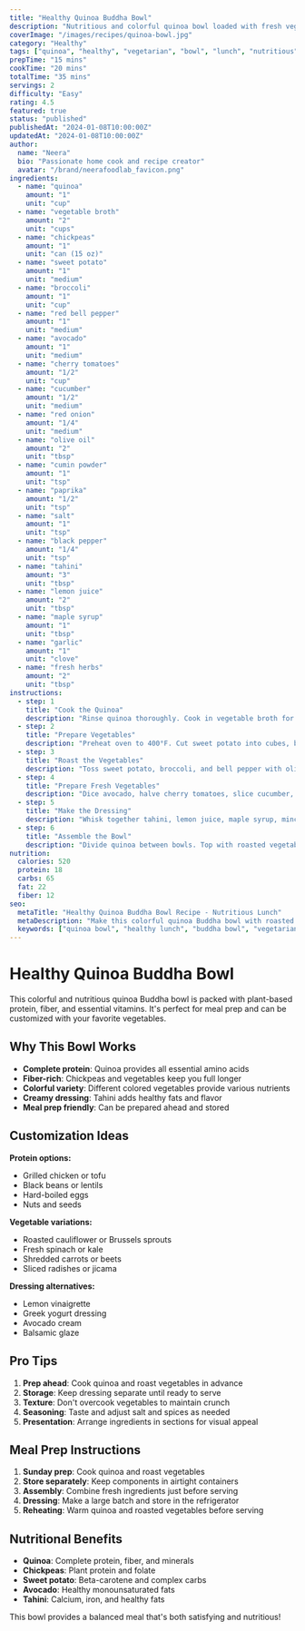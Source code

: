 ```yaml
---
title: "Healthy Quinoa Buddha Bowl"
description: "Nutritious and colorful quinoa bowl loaded with fresh vegetables, chickpeas, and a creamy tahini dressing. Perfect for a healthy lunch or dinner."
coverImage: "/images/recipes/quinoa-bowl.jpg"
category: "Healthy"
tags: ["quinoa", "healthy", "vegetarian", "bowl", "lunch", "nutritious", "veggies"]
prepTime: "15 mins"
cookTime: "20 mins"
totalTime: "35 mins"
servings: 2
difficulty: "Easy"
rating: 4.5
featured: true
status: "published"
publishedAt: "2024-01-08T10:00:00Z"
updatedAt: "2024-01-08T10:00:00Z"
author:
  name: "Neera"
  bio: "Passionate home cook and recipe creator"
  avatar: "/brand/neerafoodlab_favicon.png"
ingredients:
  - name: "quinoa"
    amount: "1"
    unit: "cup"
  - name: "vegetable broth"
    amount: "2"
    unit: "cups"
  - name: "chickpeas"
    amount: "1"
    unit: "can (15 oz)"
  - name: "sweet potato"
    amount: "1"
    unit: "medium"
  - name: "broccoli"
    amount: "1"
    unit: "cup"
  - name: "red bell pepper"
    amount: "1"
    unit: "medium"
  - name: "avocado"
    amount: "1"
    unit: "medium"
  - name: "cherry tomatoes"
    amount: "1/2"
    unit: "cup"
  - name: "cucumber"
    amount: "1/2"
    unit: "medium"
  - name: "red onion"
    amount: "1/4"
    unit: "medium"
  - name: "olive oil"
    amount: "2"
    unit: "tbsp"
  - name: "cumin powder"
    amount: "1"
    unit: "tsp"
  - name: "paprika"
    amount: "1/2"
    unit: "tsp"
  - name: "salt"
    amount: "1"
    unit: "tsp"
  - name: "black pepper"
    amount: "1/4"
    unit: "tsp"
  - name: "tahini"
    amount: "3"
    unit: "tbsp"
  - name: "lemon juice"
    amount: "2"
    unit: "tbsp"
  - name: "maple syrup"
    amount: "1"
    unit: "tbsp"
  - name: "garlic"
    amount: "1"
    unit: "clove"
  - name: "fresh herbs"
    amount: "2"
    unit: "tbsp"
instructions:
  - step: 1
    title: "Cook the Quinoa"
    description: "Rinse quinoa thoroughly. Cook in vegetable broth for 15 minutes until fluffy. Let cool slightly."
  - step: 2
    title: "Prepare Vegetables"
    description: "Preheat oven to 400°F. Cut sweet potato into cubes, broccoli into florets, and bell pepper into strips."
  - step: 3
    title: "Roast the Vegetables"
    description: "Toss sweet potato, broccoli, and bell pepper with olive oil, cumin, paprika, salt, and pepper. Roast for 20 minutes until tender."
  - step: 4
    title: "Prepare Fresh Vegetables"
    description: "Dice avocado, halve cherry tomatoes, slice cucumber, and thinly slice red onion. Drain and rinse chickpeas."
  - step: 5
    title: "Make the Dressing"
    description: "Whisk together tahini, lemon juice, maple syrup, minced garlic, and 2-3 tbsp water until smooth and creamy."
  - step: 6
    title: "Assemble the Bowl"
    description: "Divide quinoa between bowls. Top with roasted vegetables, chickpeas, and fresh vegetables. Drizzle with tahini dressing and garnish with herbs."
nutrition:
  calories: 520
  protein: 18
  carbs: 65
  fat: 22
  fiber: 12
seo:
  metaTitle: "Healthy Quinoa Buddha Bowl Recipe - Nutritious Lunch"
  metaDescription: "Make this colorful quinoa Buddha bowl with roasted vegetables and creamy tahini dressing. Perfect healthy lunch or dinner option."
  keywords: ["quinoa bowl", "healthy lunch", "buddha bowl", "vegetarian", "nutritious", "meal prep"]
---
```


# Healthy Quinoa Buddha Bowl

This colorful and nutritious quinoa Buddha bowl is packed with plant-based protein, fiber, and essential vitamins. It's perfect for meal prep and can be customized with your favorite vegetables.

## Why This Bowl Works

- **Complete protein**: Quinoa provides all essential amino acids
- **Fiber-rich**: Chickpeas and vegetables keep you full longer
- **Colorful variety**: Different colored vegetables provide various nutrients
- **Creamy dressing**: Tahini adds healthy fats and flavor
- **Meal prep friendly**: Can be prepared ahead and stored

## Customization Ideas

**Protein options:**
- Grilled chicken or tofu
- Black beans or lentils
- Hard-boiled eggs
- Nuts and seeds

**Vegetable variations:**
- Roasted cauliflower or Brussels sprouts
- Fresh spinach or kale
- Shredded carrots or beets
- Sliced radishes or jicama

**Dressing alternatives:**
- Lemon vinaigrette
- Greek yogurt dressing
- Avocado cream
- Balsamic glaze

## Pro Tips

1. **Prep ahead**: Cook quinoa and roast vegetables in advance
2. **Storage**: Keep dressing separate until ready to serve
3. **Texture**: Don't overcook vegetables to maintain crunch
4. **Seasoning**: Taste and adjust salt and spices as needed
5. **Presentation**: Arrange ingredients in sections for visual appeal

## Meal Prep Instructions

1. **Sunday prep**: Cook quinoa and roast vegetables
2. **Store separately**: Keep components in airtight containers
3. **Assembly**: Combine fresh ingredients just before serving
4. **Dressing**: Make a large batch and store in the refrigerator
5. **Reheating**: Warm quinoa and roasted vegetables before serving

## Nutritional Benefits

- **Quinoa**: Complete protein, fiber, and minerals
- **Chickpeas**: Plant protein and folate
- **Sweet potato**: Beta-carotene and complex carbs
- **Avocado**: Healthy monounsaturated fats
- **Tahini**: Calcium, iron, and healthy fats

This bowl provides a balanced meal that's both satisfying and nutritious!
